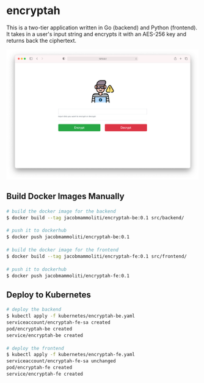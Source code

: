 # encryptah
This is a two-tier application written in Go (backend) and Python (frontend). It takes in a user's input string and encrypts it with an AES-256 key and returns back the ciphertext.

![screenshot](images/screenshot.png)

## Build Docker Images Manually
```bash
# build the docker image for the backend
$ docker build --tag jacobmammoliti/encryptah-be:0.1 src/backend/

# push it to dockerhub
$ docker push jacobmammoliti/encryptah-be:0.1

# build the docker image for the frontend
$ docker build --tag jacobmammoliti/encryptah-fe:0.1 src/frontend/

# push it to dockerhub
$ docker push jacobmammoliti/encryptah-fe:0.1
```

## Deploy to Kubernetes
```bash
# deploy the backend
$ kubectl apply -f kubernetes/encryptah-be.yaml
serviceaccount/encryptah-fe-sa created
pod/encryptah-be created
service/encryptah-be created

# deploy the frontend
$ kubectl apply -f kubernetes/encryptah-fe.yaml
serviceaccount/encryptah-fe-sa unchanged
pod/encryptah-fe created
service/encryptah-fe created
```